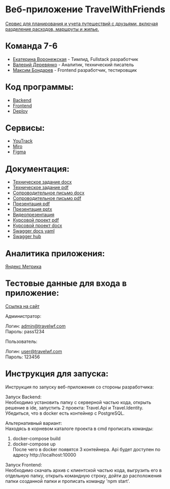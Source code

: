 # Веб-приложение TravelWithFriends
[Сервис для планирования и учета путешествий с друзьями, включая разделение расходов, маршруты и жилье.](https://travel-with-friends.ru) 

## <span style="font-size:larger;">Команда 7-6</span>

- [Екатерина Воронежская](https://github.com/egoistique)  - Тимлид, Fullstack разработчик
- [Валерий Деревянко](https://github.com/VaL1y)  - Аналитик, технический писатель
- [Максим Бондарев](https://github.com/bdybgs) - Frontend разработчик, тестировщик

## <span style="font-size:larger;">Код программы: </span>
- [Backend](https://github.com/egoistique/TravelWithFriends_backend) 
- [Frontend](https://github.com/bdybgs/TravelWithFriends-web)
- [Deploy](https://github.com/egoistique/twf_deploy_version)

## <span style="font-size:larger;">Сервисы: </span>
- [YouTrack](https://triptogether.youtrack.cloud/agiles/159-2/current)
- [Miro](https://miro.com/app/board/uXjVNKQcULM=/)
- [Figma](https://www.figma.com/file/2lYl2967DBFk9prQNro5qh/WebTrip?type=design&node-id=0-1&mode=design&t=pHlSkdu70V9r9KgC-0)

## <span style="font-size:larger;">Документация: </span>

- [Техническое задание docx](https://github.com/egoistique/TravelWithFriends/blob/main/documentation/Техническое%20задание.docx)
- [Техническое задание pdf](https://github.com/egoistique/TravelWithFriends/blob/main/documentation/Техническое%20задание.pdf)
- [Сопроводительное письмо docx](https://github.com/egoistique/TravelWithFriends/blob/main/documentation/Сопроводительное%20письмо.docx)
- [Сопроводительное письмо pdf](https://github.com/egoistique/TravelWithFriends/blob/main/documentation/Сопроводительное%20письмо.pdf)
- [Презентация pdf](https://github.com/egoistique/TravelWithFriends/blob/main/documentation/Презентация.pdf) 
- [Презентация pptx](https://github.com/egoistique/TravelWithFriends/blob/main/documentation/Презентация.pptx)
- [Видеопрезентация](https://youtu.be/zmIHbz_8H18)
- [Курсовой проект pdf](https://github.com/egoistique/TravelWithFriends/blob/main/documentation/Курсовой%20Проект.pdf)
- [Курсовой проект docx](https://github.com/egoistique/TravelWithFriends/blob/main/documentation/Курсовой%20Проект.docx)
- [Swagger docs yaml](https://github.com/egoistique/TravelWithFriends/blob/main/documentation/swagger_docs_api.yaml)
- [Swagger hub](https://app.swaggerhub.com/apis/kirakirillova762/travel-wf_api/TWF#/)

## <span style="font-size:larger;">Аналитика приложения: </span>

[Яндекс Метрика](https://metrika.yandex.ru/dashboard?id=97428533)

## <span style="font-size:larger;">Тестовые данные для входа в приложение: </span>

[Ссылка на сайт](https://travel-with-friends.ru)   

Администратор:

Логин: admin@travelwf.com  
Пароль: pass1234  

Пользователь:

Логин: user@travelwf.com  
Пароль: 123456  


## <span style="font-size:larger;">Инструкция для запуска: </span>
Инструкция по запуску веб-приложения со стороны разработчика:

Запуск Backend:  
Необходимо установить папку с серверной частью кода, открыть решение в ide, запустить 2 проекта: Travel.Api и Travel.Identity. Убедиться, что в docker есть контейнер с PostgreSQL.

Альтернативный вариант:   
Находясь в корневом каталоге проекта в cmd прописать команды:
1. docker-compose build
2. docker-compose up  
После чего в docker появятся 3 контейнера.
Api будет доступен по адресу http://localhost:10000

Запуск Frontend:   
Необходимо скачать архив с клиентской частью кода, выгрузить его в отдельную папку, открыть командную строку, дойти до расположения папки созданной папки и прописать команду 'npm start'.

